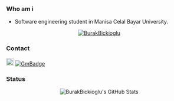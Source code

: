 ### Who am i
- Software engineering student in Manisa Celal Bayar University.
<p align="center">
 <a href="https://github.com/burakbickioglu"><img title="BurakBickioglu" src="https://github-readme-stats.vercel.app/api/top-langs/?username=burakbickioglu&layout=compact&theme=dark"></a><br>
</p>


### Contact
<a href="https://www.linkedin.com/in/burakbickioglu/"><img title="Linkedin" src="https://i.hizliresim.com/4dhsc2e.png" width=20></a>
[![GmBadge](https://img.shields.io/badge/-burakbickioglu@gmail.com-c14438?style=flat-square&logo=Gmail&logoColor=white&link=mailto:burakbickioglu@gmail.com)](mailto:burakbickioglu@gmail.com)
   

### Status
<p align="center">
  <img src="https://github-readme-stats.vercel.app/api?username=burakbickioglu&&show_icons=true&theme=dark&line_height=27&v=5" alt="BurakBickioglu's GitHub Stats" /><br>
